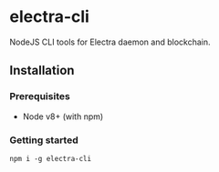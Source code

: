 # electra-cli

NodeJS CLI tools for Electra daemon and blockchain.

## Installation

### Prerequisites

- Node v8+ (with npm)

### Getting started

    npm i -g electra-cli
